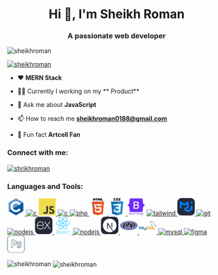 <h1 align="center">Hi 👋, I'm Sheikh Roman</h1>
<h3 align="center">A passionate web developer</h3>

<p align="left"> <img src="https://komarev.com/ghpvc/?username=sheikhroman&label=Profile%20views&color=0e75b6&style=flat" alt="sheikhroman" /> </p>

<p align="left"> <a href="https://github.com/ryo-ma/github-profile-trophy"><img src="https://github-profile-trophy.vercel.app/?username=sheikhroman" alt="sheikhroman" /></a> </p>

- ❤️ **MERN Stack**

- 👨‍💻 Currently I working on my ** Product**

- 💬 Ask me about **JavaScript**

- 📫 How to reach me **sheikhroman0188@gmail.com**

- 🎵 Fun fact **Artcell Fan**

<h3 align="left">Connect with me:</h3>
<p align="left">
<a href="https://linkedin.com/in/shrikhroman" target="blank"><img align="center" src="https://raw.githubusercontent.com/rahuldkjain/github-profile-readme-generator/master/src/images/icons/Social/linked-in-alt.svg" alt="shrikhroman" height="30" width="40" /></a>
</p>

<h3 align="left">Languages and Tools:</h3>


<p align="left"><a href="https://www.cprogramming.com/" target="_blank"> <img src="https://raw.githubusercontent.com/devicons/devicon/master/icons/c/c-original.svg" alt="c" width="40" height="40"/> </a> 
    <a href="https://www.cprogramming.com/" target="_blank"> <img src="https://raw.githubusercontent.com/jmnote/z-icons/master/svg/cpp.svg" alt="c" width="40" height="40"/> </a> 
    <a href="https://developer.mozilla.org/en-US/docs/Web/JavaScript" target="_blank"> <img src="https://raw.githubusercontent.com/devicons/devicon/master/icons/javascript/javascript-original.svg" alt="javascript" width="40" height="40"/> </a> 
    <a href="https://www.cprogramming.com/" target="_blank"> <img src="https://cdn.jsdelivr.net/gh/walkxcode/dashboard-icons/png/python.png" alt="c" width="40" height="40"/> </a> 
    <a href="https://www.php.net" target="_blank"> <img src="https://cdn.jsdelivr.net/gh/walkxcode/dashboard-icons/png/typescript.png" alt="php" width="40" height="40"/> </a>
    <a href="https://www.w3.org/html/" target="_blank"> <img src="https://raw.githubusercontent.com/devicons/devicon/master/icons/html5/html5-original-wordmark.svg" alt="html5" width="40" height="40"/> </a> 
    <a href="https://www.w3schools.com/css/" target="_blank"> <img src="https://raw.githubusercontent.com/devicons/devicon/master/icons/css3/css3-original-wordmark.svg" alt="css3" width="40" height="40"/> </a>
    <a href="https://getbootstrap.com" target="_blank"> <img src="https://raw.githubusercontent.com/devicons/devicon/master/icons/bootstrap/bootstrap-plain-wordmark.svg" alt="bootstrap" width="40" height="40"/></a> 
    <a href="https://tailwindcss.com/" target="_blank"> <img src="https://www.vectorlogo.zone/logos/tailwindcss/tailwindcss-icon.svg" alt="tailwind" width="40" height="40"/> </a>
    <a href="https://mui.com/material-ui/ target="_blank"> <img src="https://github.com/tandpfun/skill-icons/blob/main/icons/MaterialUI-Dark.svg" alt="tailwind" width="40" height="40"/> </a>
    <a href="https://git-scm.com/" target="_blank"> <img src="https://www.vectorlogo.zone/logos/git-scm/git-scm-icon.svg" alt="git" width="40" height="40"/> </a>
    <a href="https://nodejs.org" target="_blank"> <img src="https://cdn.jsdelivr.net/gh/walkxcode/dashboard-icons/png/mongodb.png" alt="nodejs" width="40" height="40"/> </a> 
    <a href="https://nodejs.org" target="_blank"> <img src="https://github.com/tandpfun/skill-icons/blob/main/icons/ExpressJS-Dark.svg" alt="nodejs" width="40" height="40"/> </a> 
    <a href="https://reactjs.org/" target="_blank"> <img src="https://raw.githubusercontent.com/devicons/devicon/master/icons/react/react-original-wordmark.svg" alt="react" width="40" height="40"/> </a>
    <a href="https://nodejs.org" target="_blank"> <img src="https://cdn.jsdelivr.net/gh/walkxcode/dashboard-icons/png/nodejs-alt.png" alt="nodejs" width="40" height="40"/> </a>  
    <a href="https://www.php.net" target="_blank"> <img src="https://github.com/tandpfun/skill-icons/blob/main/icons/NextJS-Dark.svg" alt="php" width="40" height="40"/> </a> 
    <a href="https://www.php.net" target="_blank"> <img src="https://raw.githubusercontent.com/devicons/devicon/master/icons/php/php-original.svg" alt="php" width="40" height="40"/> </a> 
    <a href="https://www.mysql.com/" target="_blank"> <img src="https://raw.githubusercontent.com/devicons/devicon/master/icons/mysql/mysql-original-wordmark.svg" alt="mysql" width="40" height="40"/> </a>  
    <a href="https://www.mysql.com/" target="_blank"> <img src="https://cdn.jsdelivr.net/gh/walkxcode/dashboard-icons/png/wordpress.png" alt="mysql" width="40" height="40"/> </a>  
    <a href="https://www.figma.com/" target="_blank"> <img src="https://www.vectorlogo.zone/logos/figma/figma-icon.svg" alt="figma" width="40" height="40"/> </a>
    <a href="https://www.photoshop.com/en" target="_blank"> <img src="https://raw.githubusercontent.com/devicons/devicon/master/icons/photoshop/photoshop-line.svg" alt="photoshop" width="40" height="40"/> </a> </p>



<p><img align="left" src="https://github-readme-stats.vercel.app/api/top-langs?username=sheikhroman&show_icons=true&locale=en&layout=compact" alt="sheikhroman" /></p>

<p>&nbsp;<img align="center" src="https://github-readme-stats.vercel.app/api?username=sheikhroman&show_icons=true&locale=en" alt="sheikhroman" /></p>

